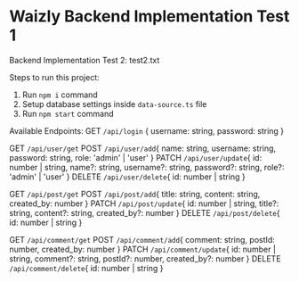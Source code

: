 # Waizly Backend Implementation Test 1
Backend Implementation Test 2: test2.txt

Steps to run this project:

1. Run `npm i` command
2. Setup database settings inside `data-source.ts` file
3. Run `npm start` command

Available Endpoints:
GET `/api/login` { username: string, password: string }

GET `/api/user/get`
POST `/api/user/add`{ name: string, username: string, password: string, role: 'admin' | 'user' }
PATCH `/api/user/update`{ id: number | string, name?: string, username?: string, password?: string, role?: 'admin' | 'user' }
DELETE `/api/user/delete`{ id: number | string }

GET `/api/post/get`
POST `/api/post/add`{ title: string, content: string, created_by: number }
PATCH `/api/post/update`{ id: number | string, title?: string, content?: string, created_by?: number }
DELETE `/api/post/delete`{ id: number | string }

GET `/api/comment/get`
POST `/api/comment/add`{ comment: string, postId: number, created_by: number }
PATCH `/api/comment/update`{ id: number | string, comment?: string, postId?: number, created_by?: number }
DELETE `/api/comment/delete`{ id: number | string }